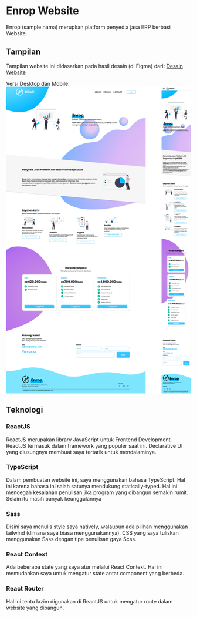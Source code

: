 # Enrop Website

Enrop (sample nama) merupkan platform penyedia jasa ERP berbasi Website.

## Tampilan

Tampilan website ini didasarkan pada hasil desain (di Figma) dari:
[Desain Website](https://www.figma.com/file/tw1jTimg2SqQELXmkOQaiz/Desain-KeDA-Tech-Frontend-Test?node-id=252%3A7515)


Versi Desktop dan Mobile:
![Tampilan Website](./info/tampilan.png)

## Teknologi

### ReactJS

ReactJS merupakan library JavaScript untuk Frontend Development. ReactJS termasuk dalam framework yang populer saat ini. Declarative UI yang diusungnya membuat saya tertarik untuk mendalaminya. 

### TypeScript

Dalam pembuatan website ini, saya menggunakan bahasa TypeScript. Hal ini karena bahasa ini salah satunya mendukung statically-typed. Hal ini mencegah kesalahan penulisan jika program yang dibangun semakin rumit. Selain itu masih banyak keunggulannya

### Sass

Disini saya menulis style saya natively, walaupun ada pilihan menggunakan tailwind (dimana saya biasa menggunakannya). CSS yang saya tuliskan menggunakan Sass dengan tipe penulisan gaya Scss.

### React Context

Ada beberapa state yang saya atur melalui React Context. Hal ini memudahkan saya untuk mengatur state antar component yang berbeda.

### React Router

Hal ini tentu lazim digunakan di ReactJS untuk mengatur route dalam website yang dibangun.
